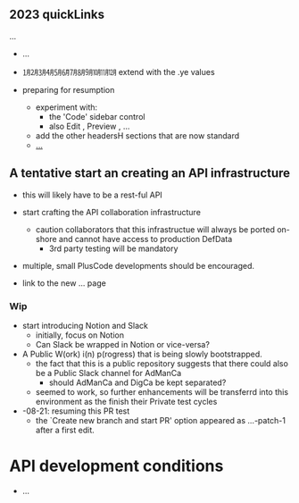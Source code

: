 ## 2023 quickLinks
...
* ...
* ㋀㋁㋂㋃㋄㋅㋆㋇㋈㋉㋊㋋ extend with the .ye values

* preparing for resumption
  * experiment with:
    * the 'Code' sidebar control
    * also Edit , Preview , ...
  * add the other headersH sections that are now standard
  * [...](https://docs.github.com/en/search-github/github-code-search/understanding-github-code-search-syntax)

## A tentative start an creating an API infrastructure

* this will likely have to be a rest-ful API
* start crafting the API collaboration infrastructure
  * caution collaborators that this infrastructue will always be ported on-shore and cannot have access to production DefData
    * 3rd party testing will be mandatory
* multiple, small PlusCode developments should be encouraged.

* link to the new ... page

### Wip
* start introducing Notion and Slack
  * initially, focus on Notion
  * Can Slack be wrapped in Notion or vice-versa?
* A Public W(ork) i(n) p(rogress) that is being slowly bootstrapped.
  * the fact that this is a public repository suggests that there could also be a Public Slack channel for AdManCa
    * should AdManCa and DigCa be kept separated?
  * seemed to work, so further enhancements will be transferrd into this environment as the finish their Private test cycles
* -08-21: resuming this PR test
  * the `Create new branch and start PR' option appeared as ...-patch-1 after a first edit.

# API development conditions
* ...

